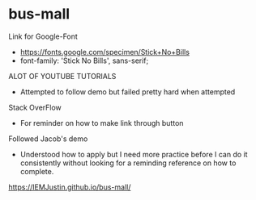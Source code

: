 # bus-mall

Link for Google-Font
- https://fonts.google.com/specimen/Stick+No+Bills
- font-family: 'Stick No Bills', sans-serif;

ALOT OF YOUTUBE TUTORIALS
- Attempted to follow demo but failed pretty hard when attempted

Stack OverFlow
- For reminder on how to make link through button

Followed Jacob's demo
- Understood how to apply but I need more practice before I can do it consistently without looking for a reminding reference on how to complete.

https://IEMJustin.github.io/bus-mall/